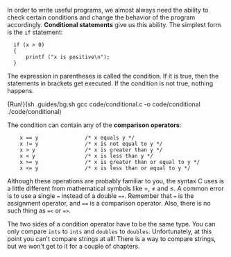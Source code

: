 In order to write useful programs, we almost always need the ability to check certain conditions and change the behavior of the program accordingly.  **Conditional statements** give us this ability.  The simplest form is the `if` statement:

```code
  if (x > 0) 
  {
      printf ("x is positive\n");
  }
```
The expression in parentheses is called the condition. If it is true, then the statements in brackets get executed. If the condition is not true, nothing happens.

{Run!}(sh .guides/bg.sh gcc code/conditional.c -o code/conditional ./code/conditional)

The condition can contain any of the **comparison operators**:

```code
    x == y               /* x equals y */
    x != y               /* x is not equal to y */
    x > y                /* x is greater than y */
    x < y                /* x is less than y */
    x >= y               /* x is greater than or equal to y */
    x <= y               /* x is less than or equal to y */
```
Although these operations are probably familiar to you, the syntax C uses is a little different from mathematical symbols like $=$, $\neq$ and $\le$.  A common error is to use a single `=` instead of a double `==`.  Remember that `=` is the assignment operator, and `==` is a comparison operator.  Also, there is no such thing as `=<` or `=>`.

The two sides of a condition operator have to be the same type.  You can only compare `ints` to `ints` and `doubles` to `doubles`.  Unfortunately, at this point you can't compare strings at all!  There is a way to compare strings, but we won't get to it for a couple of chapters.